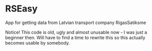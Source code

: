 RSEasy
======

App for getting data from Latvian transport company RigasSatiksme


Notice! This code is old, ugly and almost unusable now - I was just a beginner then. Will have to find a time to rewrite this so this actually becomes usable by somebody.
